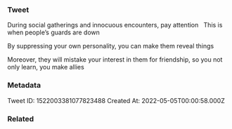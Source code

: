 ### Tweet
During social gatherings and innocuous encounters, pay attention
 
This is when people’s guards are down

By suppressing your own personality, you can make them reveal things

Moreover, they will mistake your interest in them for friendship, so you not only learn, you make allies

### Metadata
Tweet ID: 1522003381077823488
Created At: 2022-05-05T00:00:58.000Z

### Related


